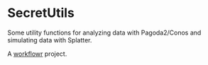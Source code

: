 # SecretUtils
Some utility functions for analyzing data with Pagoda2/Conos and simulating data with Splatter.

A [workflowr][] project.

[workflowr]: https://github.com/jdblischak/workflowr
